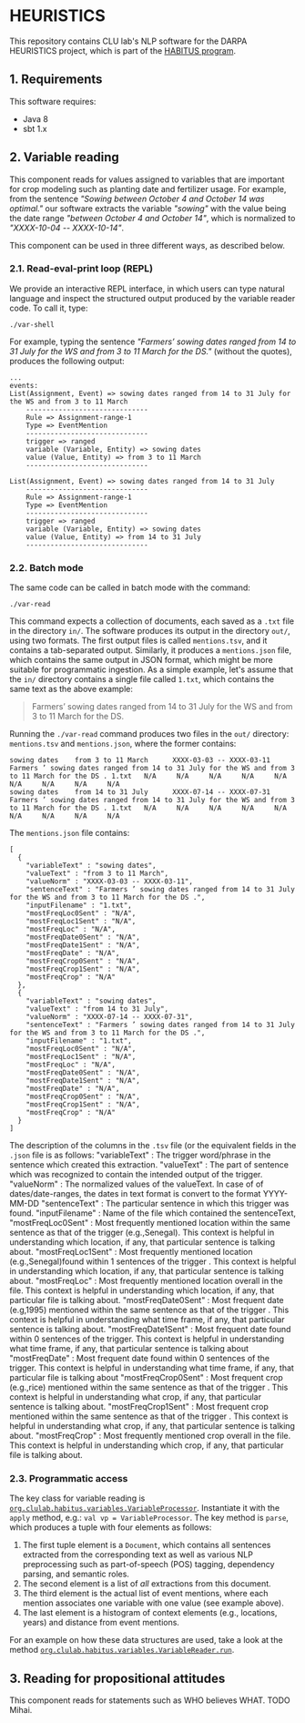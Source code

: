 # HEURISTICS

This repository contains CLU lab's NLP software for the DARPA HEURISTICS project, which is part of the [HABITUS program](https://www.darpa.mil/program/habitus).

## 1. Requirements

This software requires:
- Java 8 
- sbt 1.x

## 2. Variable reading

This component reads for values assigned to variables that are important for crop modeling such as planting date and fertilizer usage. For example, from the sentence *"Sowing between October 4 and October 14 was optimal."* our software extracts the variable *"sowing"* with the value being the date range *"between October 4 and October 14"*, which is normalized to *"XXXX-10-04 -- XXXX-10-14"*. 

This component can be used in three different ways, as described below.

### 2.1. Read-eval-print loop (REPL)

We provide an interactive REPL interface, in which users can type natural language and inspect the structured output produced by the variable reader code. To call it, type:

```
./var-shell
```

For example, typing the sentence *"Farmers’ sowing dates ranged from 14 to 31 July for the WS and from 3 to 11 March for the DS."* (without the quotes), produces the following output:

```
...
events:
List(Assignment, Event) => sowing dates ranged from 14 to 31 July for the WS and from 3 to 11 March
	------------------------------
	Rule => Assignment-range-1
	Type => EventMention
	------------------------------
	trigger => ranged
	variable (Variable, Entity) => sowing dates
	value (Value, Entity) => from 3 to 11 March
	------------------------------

List(Assignment, Event) => sowing dates ranged from 14 to 31 July
	------------------------------
	Rule => Assignment-range-1
	Type => EventMention
	------------------------------
	trigger => ranged
	variable (Variable, Entity) => sowing dates
	value (Value, Entity) => from 14 to 31 July
	------------------------------
```

### 2.2. Batch mode

The same code can be called in batch mode with the command:

```
./var-read
```

This command expects a collection of documents, each saved as a `.txt` file in the directory `in/`. The software produces its output in the directory `out/`, using two formats. The first output files is called `mentions.tsv`, and it contains a tab-separated output. Similarly, it produces a `mentions.json` file, which contains the same output in JSON format, which might be more suitable for programmatic ingestion. As a simple example, let's assume that the `in/` directory contains a single file called `1.txt`, which contains the same text as the above example:

> Farmers’ sowing dates ranged from 14 to 31 July for the WS and from 3 to 11 March for the DS.

Running the `./var-read` command produces two files in the `out/` directory: `mentions.tsv` and `mentions.json`, where the former contains:

```
sowing dates    from 3 to 11 March      XXXX-03-03 -- XXXX-03-11        Farmers ’ sowing dates ranged from 14 to 31 July for the WS and from 3 to 11 March for the DS . 1.txt   N/A     N/A     N/A     N/A     N/A     N/A     N/A     N/A     N/A
sowing dates    from 14 to 31 July      XXXX-07-14 -- XXXX-07-31        Farmers ’ sowing dates ranged from 14 to 31 July for the WS and from 3 to 11 March for the DS . 1.txt   N/A     N/A     N/A     N/A     N/A     N/A     N/A     N/A     N/A
```

The `mentions.json` file contains:

```
[
  {
    "variableText" : "sowing dates",
    "valueText" : "from 3 to 11 March",
    "valueNorm" : "XXXX-03-03 -- XXXX-03-11",
    "sentenceText" : "Farmers ’ sowing dates ranged from 14 to 31 July for the WS and from 3 to 11 March for the DS .",
    "inputFilename" : "1.txt",
    "mostFreqLoc0Sent" : "N/A",
    "mostFreqLoc1Sent" : "N/A",
    "mostFreqLoc" : "N/A",
    "mostFreqDate0Sent" : "N/A",
    "mostFreqDate1Sent" : "N/A",
    "mostFreqDate" : "N/A",
    "mostFreqCrop0Sent" : "N/A",
    "mostFreqCrop1Sent" : "N/A",
    "mostFreqCrop" : "N/A"
  },
  {
    "variableText" : "sowing dates",
    "valueText" : "from 14 to 31 July",
    "valueNorm" : "XXXX-07-14 -- XXXX-07-31",
    "sentenceText" : "Farmers ’ sowing dates ranged from 14 to 31 July for the WS and from 3 to 11 March for the DS .",
    "inputFilename" : "1.txt",
    "mostFreqLoc0Sent" : "N/A",
    "mostFreqLoc1Sent" : "N/A",
    "mostFreqLoc" : "N/A",
    "mostFreqDate0Sent" : "N/A",
    "mostFreqDate1Sent" : "N/A",
    "mostFreqDate" : "N/A",
    "mostFreqCrop0Sent" : "N/A",
    "mostFreqCrop1Sent" : "N/A",
    "mostFreqCrop" : "N/A"
  }
]
```

The description of the columns in the `.tsv` file (or the equivalent fields in the `.json` file is as follows:
"variableText" : The trigger word/phrase in the sentence which created this extraction. 
    "valueText" : The part of sentence which was recognized to contain the intended output of the trigger.
    "valueNorm" : The normalized values of the valueText. In case of of dates/date-ranges, the dates in text format is convert to the format YYYY-MM-DD
    "sentenceText" : The particular sentence in which this trigger was found.
    "inputFilename" : Name of the file which contained the sentenceText,
    "mostFreqLoc0Sent" : Most frequently mentioned location within the same sentence as that of the trigger (e.g.,Senegal). This context is helpful in understanding which location, if any, that particular sentence is talking about.
    "mostFreqLoc1Sent" : Most frequently mentioned location (e.g.,Senegal)found within 1 sentences of the trigger . This context is helpful in understanding which location, if any, that particular sentence is talking about.
    "mostFreqLoc" : Most frequently mentioned location overall in the file. This context is helpful in understanding which location, if any, that particular file is talking about.
    "mostFreqDate0Sent" : Most frequent date (e.g,1995) mentioned within the same sentence as that of the trigger . This context is helpful in understanding what time frame, if any, that particular sentence is talking about.
    "mostFreqDate1Sent" :  Most frequent date found within 0 sentences of the trigger. This context is helpful in understanding what time frame, if any, that particular sentence is talking about
    "mostFreqDate" : Most frequent date found within 0 sentences of the trigger. This context is helpful in understanding what time frame, if any, that particular file is talking about
    "mostFreqCrop0Sent" : Most frequent crop (e.g.,rice) mentioned within the same sentence as that of the trigger . This context is helpful in understanding what crop, if any, that particular sentence is talking about.
    "mostFreqCrop1Sent" :  Most frequent crop mentioned within the same sentence as that of the trigger . This context is helpful in understanding what crop, if any, that particular sentence is talking about.
    "mostFreqCrop" : Most frequently mentioned crop overall in the file. This context is helpful in understanding which crop, if any, that particular file is talking about.

### 2.3. Programmatic access

The key class for variable reading is [`org.clulab.habitus.variables.VariableProcessor`](https://github.com/clulab/habitus/blob/main/src/main/scala/org/clulab/habitus/variables/VariableProcessor.scala).
Instantiate it with the `apply` method, e.g.: `val vp = VariableProcessor`. The key method is `parse`, which produces a tuple with four elements as follows:

1. The first tuple element is a `Document`, which contains all sentences extracted from the corresponding text as well as various NLP preprocessing such as part-of-speech (POS) tagging, dependency parsing, and semantic roles.
2. The second element is a list of *all* extractions from this document.
3. The third element is the actual list of event mentions, where each mention associates one variable with one value (see example above).
4. The last element is a histogram of context elements (e.g., locations, years) and distance from event mentions.

For an example on how these data structures are used, take a look at the method [`org.clulab.habitus.variables.VariableReader.run`](https://github.com/clulab/habitus/blob/main/src/main/scala/org/clulab/habitus/variables/VariableReader.scala#L25).

## 3. Reading for propositional attitudes

This component reads for statements such as WHO believes WHAT. TODO Mihai.
